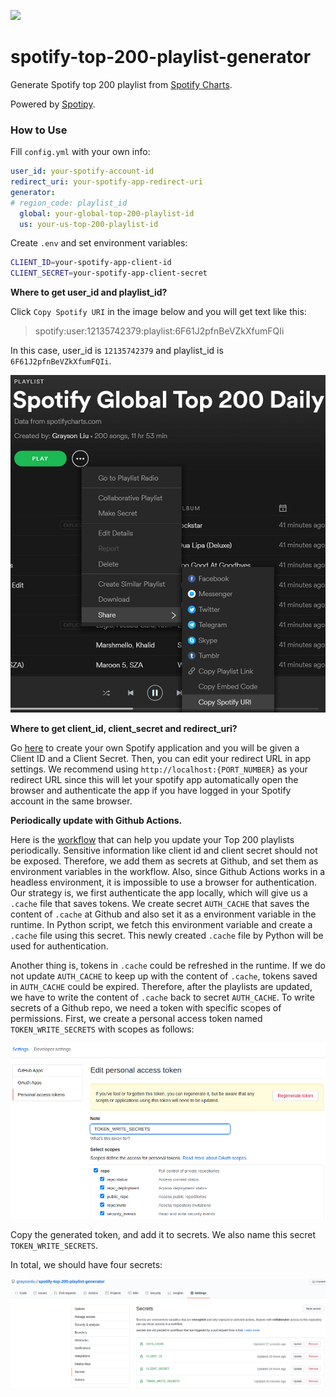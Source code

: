 ![](https://github.com/graysonliu/spotify-top-200-playlist-generator/workflows/scheduled%20task/badge.svg)

# spotify-top-200-playlist-generator

Generate Spotify top 200 playlist from [Spotify Charts](https://spotifycharts.com).

Powered by [Spotipy](https://github.com/plamere/spotipy). 

### How to Use

Fill `config.yml` with your own info:

```yaml
user_id: your-spotify-account-id
redirect_uri: your-spotify-app-redirect-uri
generator:
# region_code: playlist_id
  global: your-global-top-200-playlist-id
  us: your-us-top-200-playlist-id
```

Create `.env` and set environment variables:

```bash
CLIENT_ID=your-spotify-app-client-id
CLIENT_SECRET=your-spotify-app-client-secret
```

 **Where to get user_id and playlist_id?**

Click `Copy Spotify URI` in the image below and you will get text like this:

> spotify:user:12135742379:playlist:6F61J2pfnBeVZkXfumFQIi

In this case, user_id is `12135742379` and playlist_id is `6F61J2pfnBeVZkXfumFQIi`.

![](https://github.com/graysonliu/spotify-top-200-playlist-generator/blob/master/images/get_user_id_and_playlist_id.png)

**Where to get client_id, client_secret and redirect_uri?**

Go [here](https://developer.spotify.com/my-applications) to create your own Spotify application and you will be given a Client ID and a Client Secret. Then, you can edit your redirect URL in app settings. We recommend using `http://localhost:{PORT_NUMBER}` as your redirect URL since this will let your spotify app automatically open the browser and authenticate the app if you have logged in your Spotify account in the same browser.

**Periodically update with Github Actions.**

Here is the [workflow](https://github.com/graysonliu/spotify-top-200-playlist-generator/blob/master/.github/workflows/python.yml) that can help you update your Top 200 playlists periodically. Sensitive information like client id and client secret should not be exposed. Therefore, we add them as secrets at Github, and set them as environment variables in the workflow. Also, since Github Actions works in a headless environment, it is impossible to use a browser for authentication. Our strategy is, we first authenticate the app locally, which will give us a `.cache` file that saves tokens. We create secret `AUTH_CACHE` that saves the content of `.cache` at Github and also set it as a environment variable in the runtime. In Python script, we fetch this environment variable and create a `.cache` file using this secret. This newly created `.cache` file by Python will be used for authentication.

Another thing is, tokens in `.cache` could be refreshed in the runtime. If we do not update `AUTH_CACHE` to keep up with the content of `.cache`, tokens saved in `AUTH_CACHE` could be expired. Therefore, after the playlists are updated, we have to write the content of `.cache` back to secret `AUTH_CACHE`. To write secrets of a Github repo, we need a token with specific scopes of permissions. First, we create a personal access token named `TOKEN_WRITE_SECRETS` with scopes as follows:

![](https://github.com/graysonliu/spotify-top-200-playlist-generator/blob/master/images/create_personal_access_token.png)

Copy the generated token, and add it to secrets. We also name this secret `TOKEN_WRITE_SECRETS`.

In total, we should have four secrets:

![](https://github.com/graysonliu/spotify-top-200-playlist-generator/blob/master/images/secrets.png)

